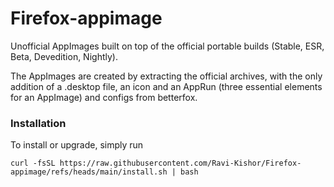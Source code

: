 # Firefox-appimage
Unofficial AppImages built on top of the official portable builds (Stable, ESR, Beta, Devedition, Nightly).

The AppImages are created by extracting the official archives, with the only addition of a .desktop file, an icon and an AppRun (three essential elements for an AppImage) and configs from betterfox.

### Installation
To install or upgrade, simply run
```
curl -fsSL https://raw.githubusercontent.com/Ravi-Kishor/Firefox-appimage/refs/heads/main/install.sh | bash
```

